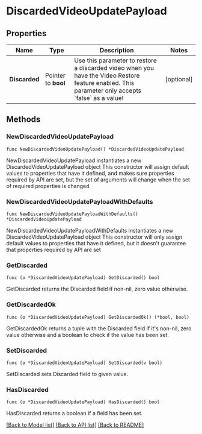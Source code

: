 # DiscardedVideoUpdatePayload

## Properties

Name | Type | Description | Notes
------------ | ------------- | ------------- | -------------
**Discarded** | Pointer to **bool** | Use this parameter to restore a discarded video when you have the Video Restore feature enabled. This parameter only accepts &#x60;false&#x60; as a value! | [optional] 

## Methods

### NewDiscardedVideoUpdatePayload

`func NewDiscardedVideoUpdatePayload() *DiscardedVideoUpdatePayload`

NewDiscardedVideoUpdatePayload instantiates a new DiscardedVideoUpdatePayload object
This constructor will assign default values to properties that have it defined,
and makes sure properties required by API are set, but the set of arguments
will change when the set of required properties is changed

### NewDiscardedVideoUpdatePayloadWithDefaults

`func NewDiscardedVideoUpdatePayloadWithDefaults() *DiscardedVideoUpdatePayload`

NewDiscardedVideoUpdatePayloadWithDefaults instantiates a new DiscardedVideoUpdatePayload object
This constructor will only assign default values to properties that have it defined,
but it doesn't guarantee that properties required by API are set

### GetDiscarded

`func (o *DiscardedVideoUpdatePayload) GetDiscarded() bool`

GetDiscarded returns the Discarded field if non-nil, zero value otherwise.

### GetDiscardedOk

`func (o *DiscardedVideoUpdatePayload) GetDiscardedOk() (*bool, bool)`

GetDiscardedOk returns a tuple with the Discarded field if it's non-nil, zero value otherwise
and a boolean to check if the value has been set.

### SetDiscarded

`func (o *DiscardedVideoUpdatePayload) SetDiscarded(v bool)`

SetDiscarded sets Discarded field to given value.

### HasDiscarded

`func (o *DiscardedVideoUpdatePayload) HasDiscarded() bool`

HasDiscarded returns a boolean if a field has been set.


[[Back to Model list]](../README.md#documentation-for-models) [[Back to API list]](../README.md#documentation-for-api-endpoints) [[Back to README]](../README.md)


